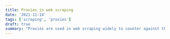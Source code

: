 ```yaml
---
title: Proxies in web scraping
date: '2021-11-14'
tags: ['scraping', 'proxies']
draft: true
summary: "Proxies are used in web scraping widely to counter against the anti-scraping measures and other hindrances that may arise while scraping a website. Let's find what they are and how to utilize them to your advantage."
---
```

